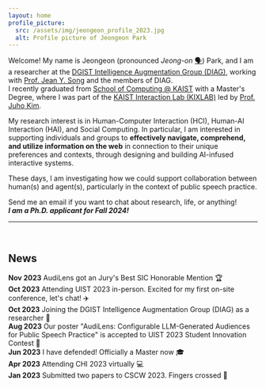 ```yaml
---
layout: home
profile_picture:
  src: /assets/img/jeongeon_profile_2023.jpg
  alt: Profile picture of Jeongeon Park
---
```


<p>
Welcome! My name is Jeongeon (pronounced <i>Jeong-on</i> <a href="https://www.howtopronounce.com/jeongeon/36191893">🗣️</a>) Park, and I am a researcher at the <a href="https://diag.kr/">DGIST Intelligence Augmentation Group (DIAG)</a>, working with <a href="https://jyskwon.github.io/">Prof. Jean Y. Song</a> and the members of DIAG. <br/>
I recently graduated from <a href="https://cs.kaist.ac.kr/">School of Computing @ KAIST</a> with a Master's Degree, where I was part of the <a href="http://kixlab.org">KAIST Interaction Lab (KIXLAB)</a> led by <a href="https://juhokim.com/">Prof. Juho Kim</a>.
</p>

<p>
My research interest is in Human-Computer Interaction (HCI), Human-AI Interaction (HAI), and Social Computing. In particular, I am interested in supporting individuals and groups to <b>effectively navigate, comprehend, and utilize information on the web</b> in connection to their unique preferences and contexts, through designing and building AI-infused interactive systems. 
</p> 

<p>
These days, I am investigating how we could support collaboration between human(s) and agent(s), particularly in the context of public speech practice. <!--in the following keywords: large-language model (LLM), multiple conversational agents, and feedback generation.-->
</p>

<!--
I am interested in supporting people to <b>effectively navigate, comprehend, and utilize information</b> in tasks and contexts that requires <b>complex information or opinions</b>. 
By designing and building interactive systems with AI techniques and/or crowdsourcing, 
I aim to not only support the process to be more efficient but also enhance the confidence and long-term abilities of people in long-term.

<p>
My most recent project aimed to support unfamiliar decision-making by designing multi-agent conversational interactions powered by LLMs.

</p>
-->
<p>
Send me an email if you want to chat about research, life, or anything! <br/>
  <i><b>I am a Ph.D. applicant for Fall 2024!</b></i> 


</p>

<hr><br/>


<h2>News</h2>
<b class="highlights">Nov 2023</b> AudiLens got an Jury's Best SIC Honorable Mention 🏆 <br/>
<b class="highlights">Oct 2023</b> Attending UIST 2023 in-person. Excited for my first on-site conference, let's chat! ✈️ <br/>
<b class="highlights">Oct 2023</b> Joining the DGIST Intelligence Augmentation Group (DIAG) as a researcher 🔬<br/>
<b class="highlights">Aug 2023</b> Our poster "AudiLens: Configurable LLM-Generated Audiences for Public Speech Practice" is accepted to UIST 2023 Student Innovation Contest 📄 <br/>
<b class="highlights">Jun 2023</b> I have defended! Officially a Master now 🎓 <br/>
<b class="highlights">Apr 2023</b> Attending CHI 2023 virtually 💻 <br/>
<b class="highlights">Jan 2023</b> Submitted two papers to CSCW 2023. Fingers crossed 🤞<br/>
<!--
<b class="highlights">Aug 2023</b> <br/>
<b class="highlights">Aug 2023</b> <br/>
<b class="highlights">Aug 2023</b> <br/>
<b class="highlights">Aug 2023</b> <br/>
<b class="highlights">Aug 2023</b> <br/>
<b class="highlights">Aug 2023</b> <br/>
<b class="highlights">Aug 2023</b> <br/>
-->
